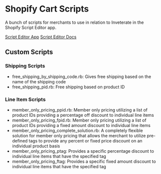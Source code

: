 # Shopify Cart Scripts

A bunch of scripts for merchants to use in relation to Inveterate in the Shopify Script Editor app.

[Script Editor App](https://apps.shopify.com/script-editor)
[Script Editor Docs](https://help.shopify.com/en/manual/checkout-settings/script-editor/shopify-scripts)

## Custom Scripts

### Shipping Scripts

- free_shipping_by_shipping_code.rb: Gives free shipping based on the name of the shipping code
- free_shipping_pid.rb: Free shipping based on product ID

### Line Item Scripts
- member_only_pricing_ppid.rb: Member only pricing utilizing a list of product IDs providing a percentage off discount to individual line items
- member_only_pricing_fpid.rb: Member only pricing utilizing a list of product IDs providing a fixed amount discount to individual line items
- member_only_pricing_complete_solution.rb: A completely flexible solution for member only pricing that allows the merchant to utilize pre-defined tags to provide any percent or fixed price discount on an individual product basis
- member_only_pricing_ptag: Provides a specific percentage discount to individual line items that have the specified tag
- member_only_pricing_ftag: Provides a specific fixed amount discount to individual line items that have the specified tag
